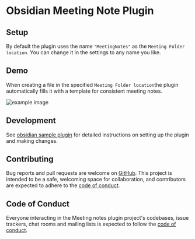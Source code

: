 # Obsidian Meeting Note Plugin

## Setup  

By default the plugin uses the name `"MeetingNotes"` as the `Meeting Folder location`. You can change it in the settings to any name you like.

## Demo  

When creating a file in the specified `Meeting Folder location`the plugin automatically fills it with a template for consistent meeting notes.

![example image]("./../img/demo.png")

## Development

See [obsidian sample plugin](https://github.com/obsidianmd/obsidian-sample-plugin#first-time-developing-plugins) for detailed instructions on setting up the plugin and making changes.

## Contributing

Bug reports and pull requests are welcome on [GitHub](https://github.com/TimHi/obsidian-meeting-notes). This project is intended to be a safe, welcoming space for collaboration, and contributors are expected to adhere to the [code of conduct](https://github.com/TimHi/obsidian-meeting-notes/blob/master/CODE_OF_CONDUCT.md).

## Code of Conduct

Everyone interacting in the Meeting notes plugin project's codebases, issue trackers, chat rooms and mailing lists is expected to follow the [code of conduct](https://github.com/TimHi/obsidian-meeting-notes/blob/master/CODE_OF_CONDUCT.md).
